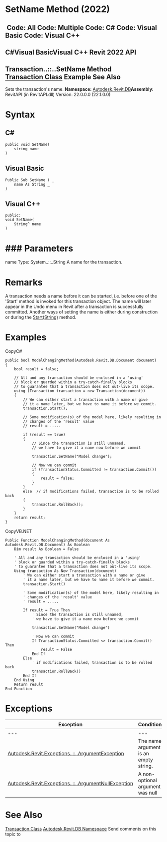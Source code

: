 # SetName Method (2022)

﻿
 Code: All Code: Multiple Code: C# Code: Visual Basic Code: Visual C++   
---  
C#Visual BasicVisual C++
Revit 2022 API  
---  
Transaction..::..SetName Method   
[Transaction Class](308ebf8d-d96d-4643-cd1d-34fffcea53fd.md "Transaction Class") Example See Also  
---  
Sets the transaction's name. 
**Namespace:** [Autodesk.Revit.DB](87546ba7-461b-c646-cbb1-2cb8f5bff8b2.md "Autodesk.Revit.DB Namespace")**Assembly:** RevitAPI (in RevitAPI.dll) Version: 22.0.0.0 (22.1.0.0)
# Syntax
C#  
---  
```text
public void SetName(
	string name
)
```
  
Visual Basic  
---  
```text
Public Sub SetName ( _
	name As String _
)
```
  
Visual C++  
---  
```text
public:
void SetName(
	String^ name
)
```
  
# ### Parameters
name
    Type: System..::..String A name for the transaction. 
# Remarks
A transaction needs a name before it can be started, i.e. before one of the 'Start' method is invoked for this transaction object. The name will later appear in the Undo menu in Revit after a transaction is successfully committed. 
Another ways of setting the name is either during construction or during the [Start(String)](5fb266f4-5eca-049f-6a30-f3ed76687409.md "Start Method \(String\)") method.
# Examples
CopyC#
```text
public bool ModelChangingMethod(Autodesk.Revit.DB.Document document)
{
    bool result = false;

    // All and any transaction should be enclosed in a 'using'
    // block or guarded within a try-catch-finally blocks
    // to guarantee that a transaction does not out-live its scope.
    using (Transaction transaction = new Transaction(document))
    {
        // We can either start a transaction with a name or give
        // it a name later, but we have to name it before we commit.
        transaction.Start();

        // Some modification(s) of the model here, likely resulting in 
        // changes of the 'result' value
        // result = ..... 

        if (result == true)
        {
            // Since the transaction is still unnamed,
            // we have to give it a name now before we commit

            transaction.SetName("Model change");

            // Now we can commit
            if (TransactionStatus.Committed != transaction.Commit())
            {
                result = false;
            }
        }
        else  // if modifications failed, transaction is to be rolled back
        {
            transaction.RollBack();
        }
    }
    return result;
}
```

CopyVB.NET
```text
Public Function ModelChangingMethod(document As Autodesk.Revit.DB.Document) As Boolean
    Dim result As Boolean = False

    ' All and any transaction should be enclosed in a 'using'
    ' block or guarded within a try-catch-finally blocks
    ' to guarantee that a transaction does not out-live its scope.
    Using transaction As New Transaction(document)
        ' We can either start a transaction with a name or give
        ' it a name later, but we have to name it before we commit.
        transaction.Start()

        ' Some modification(s) of the model here, likely resulting in 
        ' changes of the 'result' value
        ' result = ..... 

        If result = True Then
            ' Since the transaction is still unnamed,
            ' we have to give it a name now before we commit

            transaction.SetName("Model change")

            ' Now we can commit
            If TransactionStatus.Committed <> transaction.Commit() Then
                result = False
            End If
        Else
            ' if modifications failed, transaction is to be rolled back
            transaction.RollBack()
        End If
    End Using
    Return result
End Function
```

# Exceptions
| Exception | Condition |
| --- | --- |
| --- | --- |
| [Autodesk.Revit.Exceptions..::..ArgumentException](2e6e4206-97a8-dd4b-df5d-4269f4bb6088.md "ArgumentException Class") | The name argument is an empty string. |
| [Autodesk.Revit.Exceptions..::..ArgumentNullException](631e1424-60f4-929b-4e52-dda9dcd26316.md "ArgumentNullException Class") | A non-optional argument was null |

# See Also
[Transaction Class](308ebf8d-d96d-4643-cd1d-34fffcea53fd.md "Transaction Class")
[Autodesk.Revit.DB Namespace](87546ba7-461b-c646-cbb1-2cb8f5bff8b2.md "Autodesk.Revit.DB Namespace")
Send comments on this topic to 